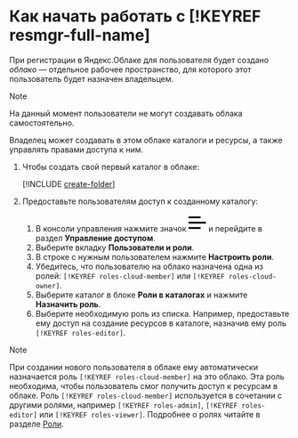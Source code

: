 # Как начать работать с [!KEYREF resmgr-full-name]

При регистрации в Яндекс.Облаке для пользователя будет создано _облако_ — отдельное рабочее пространство, для которого этот пользователь будет назначен владельцем.

> [!NOTE]
>
> На данный момент пользователи не могут создавать облака самостоятельно.

Владелец может создавать в этом облаке каталоги и ресурсы, а также управлять правами доступа к ним.

1. Чтобы создать свой первый каталог в облаке:

    [!INCLUDE [create-folder](../_includes/create-folder.md)]

2. Предоставьте пользователям доступ к созданному каталогу:
    1. В консоли управления нажмите значок ![image](../_assets/ugly-sandwich.svg) и перейдите в раздел **Управление доступом**.
    2. Выберите вкладку **Пользователи и роли**.
    3. В строке с нужным пользователем нажмите **Настроить роли**.
    4. Убедитесь, что пользователю на облако назначена одна из ролей: `[!KEYREF roles-cloud-member]` или `[!KEYREF roles-cloud-owner]`.
    5. Выберите каталог в блоке **Роли в каталогах** и нажмите **Назначить роль**.
    6. Выберите необходимую роль из списка. Например, предоставьте ему доступ на создание ресурсов в каталоге, назначив ему роль `[!KEYREF roles-editor]`.

> [!NOTE]
>
> При создании нового пользователя в облаке ему автоматически назначается роль `[!KEYREF roles-cloud-member]` на это облако. Эта роль необходима, чтобы пользователь смог получить доступ к ресурсам в облаке. Роль `[!KEYREF roles-cloud-member]` используется в сочетании с другими ролями, например `[!KEYREF roles-admin]`, `[!KEYREF roles-editor]` или `[!KEYREF roles-viewer]`. Подробнее о ролях читайте в разделе [Роли](../iam/concepts/access-control/roles.md).
